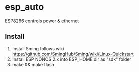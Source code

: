 # esp_auto
ESP8266 controls power &amp; ethernet

## Install

1. Install Sming follows wiki https://github.com/SmingHub/Sming/wiki/Linux-Quickstart
2. Install ESP NONOS 2.x into ESP_HOME dir as "sdk" folder
3. make && make flash
